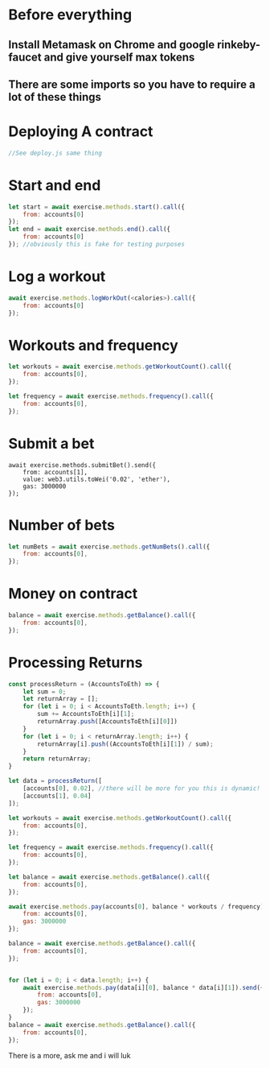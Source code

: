 # Before everything
## Install Metamask on Chrome and google rinkeby-faucet and give yourself max tokens
## There are some imports so you have to require a lot of these things


# Deploying A contract
```js
//See deploy.js same thing
```

# Start and end
```js
let start = await exercise.methods.start().call({
    from: accounts[0]
});
let end = await exercise.methods.end().call({
    from: accounts[0]
}); //obviously this is fake for testing purposes
```

# Log a workout 
```js
await exercise.methods.logWorkOut(<calories>).call({
    from: accounts[0]
});
```

# Workouts and frequency
```js
let workouts = await exercise.methods.getWorkoutCount().call({
    from: accounts[0],
});

let frequency = await exercise.methods.frequency().call({
    from: accounts[0],
});
```

# Submit a bet
```
await exercise.methods.submitBet().send({
    from: accounts[1],
    value: web3.utils.toWei('0.02', 'ether'),
    gas: 3000000
});
```

# Number of bets
```js
let numBets = await exercise.methods.getNumBets().call({
    from: accounts[0],
});
```

# Money on contract
```js
balance = await exercise.methods.getBalance().call({
    from: accounts[0],
});
```

# Processing Returns
```js
const processReturn = (AccountsToEth) => {
    let sum = 0;
    let returnArray = [];
    for (let i = 0; i < AccountsToEth.length; i++) {
        sum += AccountsToEth[i][1];
        returnArray.push([AccountsToEth[i][0]])
    }
    for (let i = 0; i < returnArray.length; i++) {
        returnArray[i].push((AccountsToEth[i][1]) / sum);
    }
    return returnArray;
}

let data = processReturn([
    [accounts[0], 0.02], //there will be more for you this is dynamic!
    [accounts[1], 0.04]
]);

let workouts = await exercise.methods.getWorkoutCount().call({
    from: accounts[0],
});

let frequency = await exercise.methods.frequency().call({
    from: accounts[0],
});

let balance = await exercise.methods.getBalance().call({
    from: accounts[0],
});

await exercise.methods.pay(accounts[0], balance * workouts / frequency).send({
    from: accounts[0],
    gas: 3000000
});

balance = await exercise.methods.getBalance().call({
    from: accounts[0],
});


for (let i = 0; i < data.length; i++) {
    await exercise.methods.pay(data[i][0], balance * data[i][1]).send({
        from: accounts[0],
        gas: 3000000
    });
}
balance = await exercise.methods.getBalance().call({
    from: accounts[0],
});
```

There is a more, ask me and i will luk
